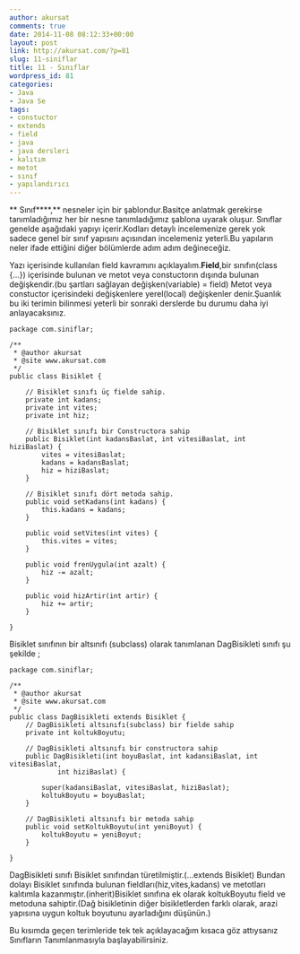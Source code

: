 ```yaml
---
author: akursat
comments: true
date: 2014-11-08 08:12:33+00:00
layout: post
link: http://akursat.com/?p=81
slug: 11-siniflar
title: 11 - Sınıflar
wordpress_id: 81
categories:
- Java
- Java Se
tags:
- constuctor
- extends
- field
- java
- java dersleri
- kalıtım
- metot
- sınıf
- yapılandırıcı
---
```


** Sınıf****,** nesneler için bir şablondur.Basitçe anlatmak gerekirse tanımladığımız her bir nesne tanımladığımız şablona uyarak oluşur.
Sınıflar genelde aşağıdaki yapıyı içerir.Kodları detaylı incelemenize gerek yok sadece genel bir sınıf yapısını açısından incelemeniz yeterli.Bu yapıların neler ifade ettiğini diğer bölümlerde adım adım değineceğiz.




Yazı içerisinde kullanılan field kavramını açıklayalım.**Field**,bir sınıfın(class {...}) içerisinde bulunan ve metot veya constuctorın dışında bulunan değişkendir.(bu şartları sağlayan değişken(variable) = field)
Metot veya constuctor içerisindeki değişkenlere yerel(local) değişkenler denir.Şuanlık bu iki terimin bilinmesi yeterli bir sonraki derslerde bu durumu daha iyi anlayacaksınız.





    
    package com.siniflar;
    
    /**
     * @author akursat
     * @site www.akursat.com
     */
    public class Bisiklet {
    
    	// Bisiklet sınıfı üç fielde sahip.
    	private int kadans;
    	private int vites;
    	private int hiz;
    
    	// Bisiklet sınıfı bir Constructora sahip
    	public Bisiklet(int kadansBaslat, int vitesiBaslat, int hiziBaslat) {
    		vites = vitesiBaslat;
    		kadans = kadansBaslat;
    		hiz = hiziBaslat;
    	}
    
    	// Bisiklet sınıfı dört metoda sahip.
    	public void setKadans(int kadans) {
    		this.kadans = kadans;
    	}
    
    	public void setVites(int vites) {
    		this.vites = vites;
    	}
    
    	public void frenUygula(int azalt) {
    		hiz -= azalt;
    	}
    
    	public void hizArtir(int artir) {
    		hiz += artir;
    	}
    
    }







Bisiklet sınıfının bir altsınıfı (subclass) olarak tanımlanan DagBisikleti sınıfı şu şekilde ;





    
    package com.siniflar;
    
    /**
     * @author akursat
     * @site www.akursat.com
     */
    public class DagBisikleti extends Bisiklet {
    	// DagBisikleti altsınıfı(subclass) bir fielde sahip
    	private int koltukBoyutu;
    
    	// DagBisikleti altsınıfı bir constructora sahip
    	public DagBisikleti(int boyuBaslat, int kadansiBaslat, int vitesiBaslat,
    			int hiziBaslat) {
    
    		super(kadansiBaslat, vitesiBaslat, hiziBaslat);
    		koltukBoyutu = boyuBaslat;
    	}
    
    	// DagBisikleti altsınıfı bir metoda sahip
    	public void setKoltukBoyutu(int yeniBoyut) {
    		koltukBoyutu = yeniBoyut;
    	}
    
    }




DagBisikleti sınıfı Bisiklet sınıfından türetilmiştir.(...extends Bisiklet) Bundan dolayı Bisiklet sınıfında bulunan fieldları(hiz,vites,kadans) ve metotları kalıtımla kazanmıştır.(inherit)Bisiklet sınıfına ek olarak koltukBoyutu field ve metoduna sahiptir.(Dağ bisikletinin diğer bisikletlerden farklı olarak, arazi yapısına uygun koltuk boyutunu ayarladığını düşünün.)




Bu kısımda geçen terimleride tek tek açıklayacağım kısaca göz attıysanız Sınıfların Tanımlanmasıyla başlayabilirsiniz.
